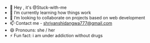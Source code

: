 - 👋 Hey , it's @Stuck-with-me
- 🌱 I’m currently learning how things work 
- 💞️ I’m looking to collaborate on projects based on web development 
- 📫 Contact me - shriyanshidangwa777@gmail.com
- 😄 Pronouns: she / her
- ⚡ Fun fact: i am under addiction without drugs

